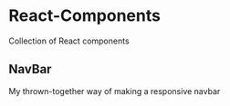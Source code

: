 # React-Components
Collection of React components 

## NavBar
My thrown-together way of making a responsive navbar

